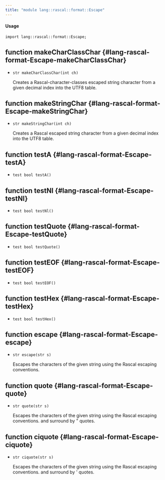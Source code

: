 ```yaml
---
title: "module lang::rascal::format::Escape"
---
```


#### Usage

`import lang::rascal::format::Escape;`

## function makeCharClassChar {#lang-rascal-format-Escape-makeCharClassChar}

* ``str makeCharClassChar(int ch)``

  Creates a Rascal-character-classes escaped string character from a given
  decimal index into the UTF8 table. 

## function makeStringChar {#lang-rascal-format-Escape-makeStringChar}

* ``str makeStringChar(int ch)``

  Creates a Rascal escaped string character from a given decimal index into the UTF8 table.

## function testA {#lang-rascal-format-Escape-testA}

* ``test bool testA()``

## function testNl {#lang-rascal-format-Escape-testNl}

* ``test bool testNl()``

## function testQuote {#lang-rascal-format-Escape-testQuote}

* ``test bool testQuote()``

## function testEOF {#lang-rascal-format-Escape-testEOF}

* ``test bool testEOF()``

## function testHex {#lang-rascal-format-Escape-testHex}

* ``test bool testHex()``

## function escape {#lang-rascal-format-Escape-escape}

* ``str escape(str s)``

  Escapes the characters of the given string using the Rascal escaping conventions.

## function quote {#lang-rascal-format-Escape-quote}

* ``str quote(str s)``

  Escapes the characters of the given string using the Rascal escaping conventions.
  and surround by " quotes.

## function ciquote {#lang-rascal-format-Escape-ciquote}

* ``str ciquote(str s)``

  Escapes the characters of the given string using the Rascal escaping conventions.
  and surround by ' quotes.

